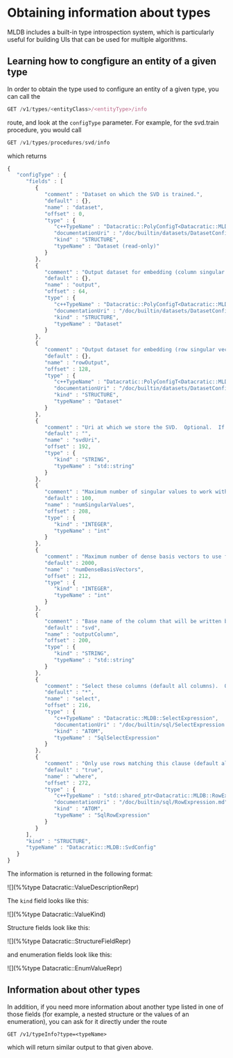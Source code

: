 # Obtaining information about types

MLDB includes a built-in type introspection system, which is particularly useful for
building UIs that can be used for multiple algorithms.

## Learning how to congfigure an entity of a given type

In order to obtain the type used to configure an entity of a given type, you can
call the

```javascript
GET /v1/types/<entityClass>/<entityType>/info
```

route, and look at the `configType` parameter.  For example, for the svd.train procedure,
you would call

```javascript
GET /v1/types/procedures/svd/info
```

which returns

```javascript
{
   "configType" : {
      "fields" : [
         {
            "comment" : "Dataset on which the SVD is trained.",
            "default" : {},
            "name" : "dataset",
            "offset" : 0,
            "type" : {
               "c++TypeName" : "Datacratic::PolyConfigT<Datacratic::MLDB::Dataset const>",
               "documentationUri" : "/doc/builtin/datasets/DatasetConfig.md",
               "kind" : "STRUCTURE",
               "typeName" : "Dataset (read-only)"
            }
         },
         {
            "comment" : "Output dataset for embedding (column singular vectors go here)",
            "default" : {},
            "name" : "output",
            "offset" : 64,
            "type" : {
               "c++TypeName" : "Datacratic::PolyConfigT<Datacratic::MLDB::Dataset>",
               "documentationUri" : "/doc/builtin/datasets/DatasetConfig.md",
               "kind" : "STRUCTURE",
               "typeName" : "Dataset"
            }
         },
         {
            "comment" : "Output dataset for embedding (row singular vectors go here)",
            "default" : {},
            "name" : "rowOutput",
            "offset" : 128,
            "type" : {
               "c++TypeName" : "Datacratic::PolyConfigT<Datacratic::MLDB::Dataset>",
               "documentationUri" : "/doc/builtin/datasets/DatasetConfig.md",
               "kind" : "STRUCTURE",
               "typeName" : "Dataset"
            }
         },
         {
            "comment" : "Uri at which we store the SVD.  Optional.  If empty, the SVD model will not be stored",
            "default" : "",
            "name" : "svdUri",
            "offset" : 192,
            "type" : {
               "kind" : "STRING",
               "typeName" : "std::string"
            }
         },
         {
            "comment" : "Maximum number of singular values to work with.  If there are not enough degrees of freedom in the dataset (it is rank-deficient), then less than this number may be used",
            "default" : 100,
            "name" : "numSingularValues",
            "offset" : 208,
            "type" : {
               "kind" : "INTEGER",
               "typeName" : "int"
            }
         },
         {
            "comment" : "Maximum number of dense basis vectors to use for the SVD.  This parameter gives the number of dimensions into which the project is made.  The runtime goes up with the square of this parameter, in other words 10 times as many is 100 times as long to run.",
            "default" : 2000,
            "name" : "numDenseBasisVectors",
            "offset" : 212,
            "type" : {
               "kind" : "INTEGER",
               "typeName" : "int"
            }
         },
         {
            "comment" : "Base name of the column that will be written by the SVD.  A number will be appended from 0 to numSingularValues.",
            "default" : "svd",
            "name" : "outputColumn",
            "offset" : 200,
            "type" : {
               "kind" : "STRING",
               "typeName" : "std::string"
            }
         },
         {
            "comment" : "Select these columns (default all columns).  Only plain column names may be used; it is not possible to select on an expression (like x + 1)",
            "default" : "*",
            "name" : "select",
            "offset" : 216,
            "type" : {
               "c++TypeName" : "Datacratic::MLDB::SelectExpression",
               "documentationUri" : "/doc/builtin/sql/SelectExpression.md",
               "kind" : "ATOM",
               "typeName" : "SqlSelectExpression"
            }
         },
         {
            "comment" : "Only use rows matching this clause (default all rows)",
            "default" : "true",
            "name" : "where",
            "offset" : 272,
            "type" : {
               "c++TypeName" : "std::shared_ptr<Datacratic::MLDB::RowExpression>",
               "documentationUri" : "/doc/builtin/sql/RowExpression.md",
               "kind" : "ATOM",
               "typeName" : "SqlRowExpression"
            }
         }
      ],
      "kind" : "STRUCTURE",
      "typeName" : "Datacratic::MLDB::SvdConfig"
   }
}
```

The information is returned in the following format:

![](%%type Datacratic::ValueDescriptionRepr)

The `kind` field looks like this:

![](%%type Datacratic::ValueKind)

Structure fields look like this:

![](%%type Datacratic::StructureFieldRepr)

and enumeration fields look like this:

![](%%type Datacratic::EnumValueRepr)


## Information about other types

In addition, if you need more information about another type listed in one of those
fields (for example, a nested structure or the values of an enumeration), you can
ask for it directly under the route

```
GET /v1/typeInfo?type=<typeName>
```

which will return similar output to that given above.

